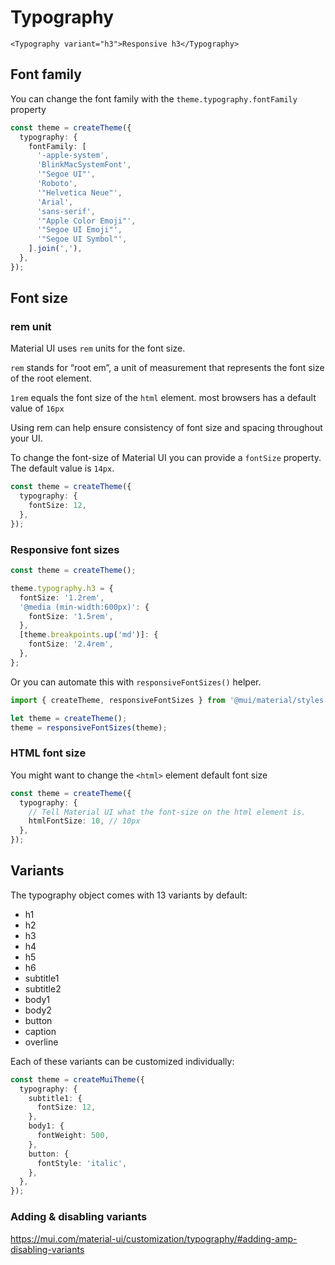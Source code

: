 # Typography

```tsx
<Typography variant="h3">Responsive h3</Typography>
```

## Font family

You can change the font family with the `theme.typography.fontFamily` property

```ts
const theme = createTheme({
  typography: {
    fontFamily: [
      '-apple-system',
      'BlinkMacSystemFont',
      '"Segoe UI"',
      'Roboto',
      '"Helvetica Neue"',
      'Arial',
      'sans-serif',
      '"Apple Color Emoji"',
      '"Segoe UI Emoji"',
      '"Segoe UI Symbol"',
    ].join(','),
  },
});
```


## Font size

### rem unit

Material UI uses `rem` units for the font size.

`rem` stands for “root em”, a unit of measurement that represents the font size of the root element.

`1rem` equals the font size of the `html` element. most browsers has a default value of `16px`

Using rem can help ensure consistency of font size and spacing throughout your UI.

To change the font-size of Material UI you can provide a `fontSize` property. The default value is `14px`.

```ts
const theme = createTheme({
  typography: {
    fontSize: 12,
  },
});
```

### Responsive font sizes

```ts
const theme = createTheme();

theme.typography.h3 = {
  fontSize: '1.2rem',
  '@media (min-width:600px)': {
    fontSize: '1.5rem',
  },
  [theme.breakpoints.up('md')]: {
    fontSize: '2.4rem',
  },
};
```

Or you can automate this with `responsiveFontSizes()` helper.

```ts
import { createTheme, responsiveFontSizes } from '@mui/material/styles';

let theme = createTheme();
theme = responsiveFontSizes(theme);
```


### HTML font size

You might want to change the `<html>` element default font size

```ts
const theme = createTheme({
  typography: {
    // Tell Material UI what the font-size on the html element is.
    htmlFontSize: 10, // 10px
  },
});
```

## Variants

The typography object comes with 13 variants by default:

- h1
- h2
- h3
- h4
- h5
- h6
- subtitle1
- subtitle2
- body1
- body2
- button
- caption
- overline

Each of these variants can be customized individually:

```ts
const theme = createMuiTheme({
  typography: {
    subtitle1: {
      fontSize: 12,
    },
    body1: {
      fontWeight: 500,
    },
    button: {
      fontStyle: 'italic',
    },
  },
});
```

### Adding & disabling variants

https://mui.com/material-ui/customization/typography/#adding-amp-disabling-variants